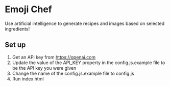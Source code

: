 # Emoji Chef

Use artificial intelligence to generate recipes and images based on selected ingredients!

## Set up

1. Get an API key from https://openai.com
2. Update the value of the API_KEY property in the config.js.example file to be the API key you were given
3. Change the name of the config.js.example file to config.js
4. Run index.html
